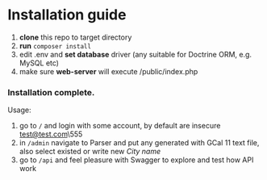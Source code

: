 # Installation guide

1. **clone** this repo to target directory
2. **run** `composer install`
3. edit .env and **set database** driver (any suitable for Doctrine ORM, e.g. MySQL etc)
4. make sure **web-server** will execute /public/index.php
### Installation complete.

Usage:
1. go to `/` and login with some account, by default are insecure test@test.com\555
2. in `/admin` navigate to Parser and put any generated with GCal 11 text file, also select existed or write new _City name_
3. go to `/api` and feel pleasure with Swagger to explore and test how API work

